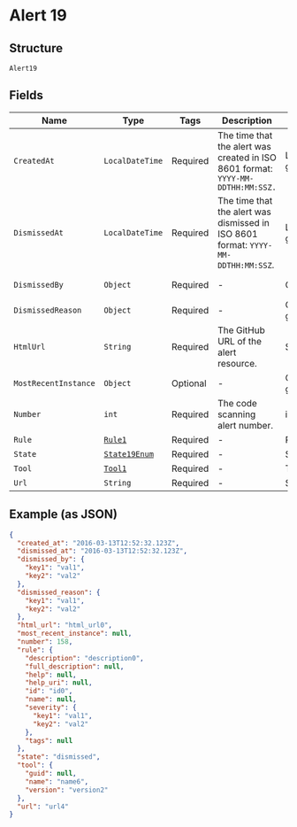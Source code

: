 
# Alert 19

## Structure

`Alert19`

## Fields

| Name | Type | Tags | Description | Getter | Setter |
|  --- | --- | --- | --- | --- | --- |
| `CreatedAt` | `LocalDateTime` | Required | The time that the alert was created in ISO 8601 format: `YYYY-MM-DDTHH:MM:SSZ.` | LocalDateTime getCreatedAt() | setCreatedAt(LocalDateTime createdAt) |
| `DismissedAt` | `LocalDateTime` | Required | The time that the alert was dismissed in ISO 8601 format: `YYYY-MM-DDTHH:MM:SSZ`. | LocalDateTime getDismissedAt() | setDismissedAt(LocalDateTime dismissedAt) |
| `DismissedBy` | `Object` | Required | - | Object getDismissedBy() | setDismissedBy(Object dismissedBy) |
| `DismissedReason` | `Object` | Required | - | Object getDismissedReason() | setDismissedReason(Object dismissedReason) |
| `HtmlUrl` | `String` | Required | The GitHub URL of the alert resource. | String getHtmlUrl() | setHtmlUrl(String htmlUrl) |
| `MostRecentInstance` | `Object` | Optional | - | Object getMostRecentInstance() | setMostRecentInstance(Object mostRecentInstance) |
| `Number` | `int` | Required | The code scanning alert number. | int getNumber() | setNumber(int number) |
| `Rule` | [`Rule1`](../../doc/models/rule-1.md) | Required | - | Rule1 getRule() | setRule(Rule1 rule) |
| `State` | [`State19Enum`](../../doc/models/state-19-enum.md) | Required | - | State19Enum getState() | setState(State19Enum state) |
| `Tool` | [`Tool1`](../../doc/models/tool-1.md) | Required | - | Tool1 getTool() | setTool(Tool1 tool) |
| `Url` | `String` | Required | - | String getUrl() | setUrl(String url) |

## Example (as JSON)

```json
{
  "created_at": "2016-03-13T12:52:32.123Z",
  "dismissed_at": "2016-03-13T12:52:32.123Z",
  "dismissed_by": {
    "key1": "val1",
    "key2": "val2"
  },
  "dismissed_reason": {
    "key1": "val1",
    "key2": "val2"
  },
  "html_url": "html_url0",
  "most_recent_instance": null,
  "number": 158,
  "rule": {
    "description": "description0",
    "full_description": null,
    "help": null,
    "help_uri": null,
    "id": "id0",
    "name": null,
    "severity": {
      "key1": "val1",
      "key2": "val2"
    },
    "tags": null
  },
  "state": "dismissed",
  "tool": {
    "guid": null,
    "name": "name6",
    "version": "version2"
  },
  "url": "url4"
}
```

